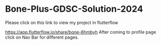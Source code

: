 # Bone-Plus-GDSC-Solution-2024
Please click on this link to view my project in flutterflow

https://app.flutterflow.io/share/bone-6hmbyh
After coming to profile page click on Nav Bar for different pages.
